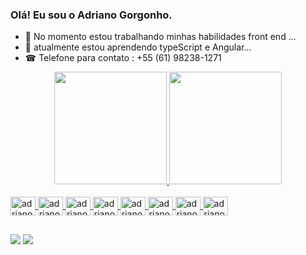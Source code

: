 ### Olá! Eu sou o Adriano Gorgonho.

- 🔭 No momento estou trabalhando minhas habilidades front end ...
- 🌱 atualmente estou aprendendo typeScript e Angular...
- ☎ Telefone para contato : +55 (61) 98238-1271

<div align="center">
  <a href="https://github.com/adrianogorgonho">
  <img height="180em" src="https://github-readme-stats.vercel.app/api?username=adrianogorgonho&show_icons=true&theme=dark&include_all_commits=true&count_private=true"/>
  <img height="180em" src="https://github-readme-stats.vercel.app/api/top-langs/?username=adrianogorgonho&layout=compact&langs_count=7&theme=dark"/>
</div>
<div style="display: inline_block"><br>
  <img align="center" alt="adriano-html" height="30" width="40" src="https://cdn.jsdelivr.net/gh/devicons/devicon/icons/devicon/devicon-original.svg" />
  <img align="center" alt="adriano-css3" height="30" width="40" src="https://cdn.jsdelivr.net/gh/devicons/devicon/icons/css3/css3-original.svg" />          
  <img align="center" alt="adriano-js" height="30" width="40" src="https://cdn.jsdelivr.net/gh/devicons/devicon/icons/javascript/javascript-original.svg" />
  <img align="center" alt="adriano-canva" height="30" width="40" src="https://cdn.jsdelivr.net/gh/devicons/devicon/icons/canva/canva-original.svg" />
  <img align="center" alt="adriano-Ts" height="30" width="40" src="https://cdn.jsdelivr.net/gh/devicons/devicon/icons/typescript/typescript-original.svg" />      
  <img align="center" alt="adriano-vscode" height="30" width="40" src="https://cdn.jsdelivr.net/gh/devicons/devicon/icons/vscode/vscode-original-wordmark.svg" />
  <img align="center" alt="adriano-angula" height="30" width="40" src="https://cdn.jsdelivr.net/gh/devicons/devicon/icons/angularjs/angularjs-original.svg" />      
  <img align="center" alt="adriano-git" height="30" width="40" src= "https://cdn.jsdelivr.net/gh/devicons/devicon/icons/git/git-original.svg" />
  
##
 
<div>
<a href="https://instagram.com/adrianodesouzagorgonho/" target="_blank"><img src="https://img.shields.io/badge/-Instagram-%23E4405F?style=for-the- badge&logo=instagram&logoColor=white" target="_blank"></a>
<a href="https://facebook.com/adrianodesouza.gorgonho/"><img src="https://img.shields.io/badge/Facebook-1877F2?style=for-the-badge&logo=facebook&logoColor=white"></a>
</div>
       
           
           
          
          
          
            
          
          
           
           
          
          
 
  
  
  
